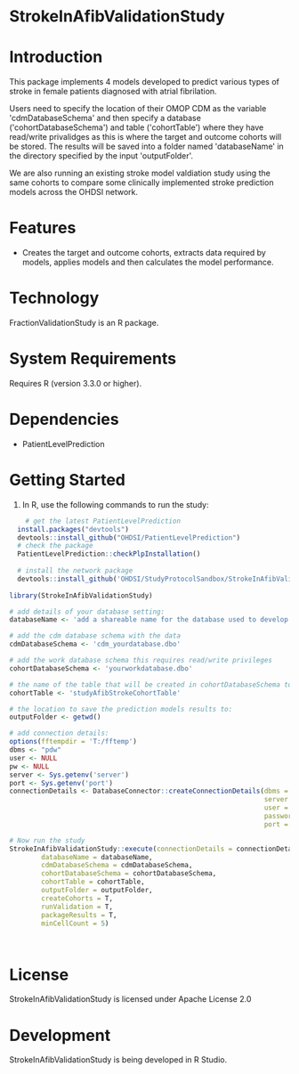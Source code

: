 StrokeInAfibValidationStudy
======================

  Introduction
============
  This package implements 4 models developed to predict various types of stroke in female patients diagnosed with atrial fibrilation.
  
  Users need to specify the location of their OMOP CDM as the variable 'cdmDatabaseSchema' and then specify a database ('cohortDatabaseSchema') and table ('cohortTable') where they have read/write privalidges as this is where the target and outcome cohorts will be stored.  The results will be saved into a folder named 'databaseName' in the directory specified by the input 'outputFolder'. 
  
  We are also running an existing stroke model valdiation study using the same cohorts to compare some clinically implemented stroke prediction  models across the OHDSI network.


Features
========
  - Creates the target and outcome cohorts, extracts data required by models, applies models and then calculates the model performance. 

Technology
==========
  FractionValidationStudy is an R package.

System Requirements
===================
  Requires R (version 3.3.0 or higher).

Dependencies
============
  * PatientLevelPrediction

Getting Started
===============
  1. In R, use the following commands to run the study:

```r
    # get the latest PatientLevelPrediction
  install.packages("devtools")
  devtools::install_github("OHDSI/PatientLevelPrediction")
  # check the package
  PatientLevelPrediction::checkPlpInstallation()
  
  # install the network package
  devtools::install_github('OHDSI/StudyProtocolSandbox/StrokeInAfibValidationStudy')
  
library(StrokeInAfibValidationStudy)

# add details of your database setting:
databaseName <- 'add a shareable name for the database used to develop the models'

# add the cdm database schema with the data
cdmDatabaseSchema <- 'cdm_yourdatabase.dbo'

# add the work database schema this requires read/write privileges 
cohortDatabaseSchema <- 'yourworkdatabase.dbo'

# the name of the table that will be created in cohortDatabaseSchema to hold the cohorts
cohortTable <- 'studyAfibStrokeCohortTable'

# the location to save the prediction models results to:
outputFolder <- getwd()

# add connection details:
options(fftempdir = 'T:/fftemp')
dbms <- "pdw"
user <- NULL
pw <- NULL
server <- Sys.getenv('server')
port <- Sys.getenv('port')
connectionDetails <- DatabaseConnector::createConnectionDetails(dbms = dbms,
                                                                server = server,
                                                                user = user,
                                                                password = pw,
                                                                port = port)

# Now run the study
StrokeInAfibValidationStudy::execute(connectionDetails = connectionDetails,
        databaseName = databaseName,
        cdmDatabaseSchema = cdmDatabaseSchema,
        cohortDatabaseSchema = cohortDatabaseSchema,
        cohortTable = cohortTable,
        outputFolder = outputFolder,
        createCohorts = T,
        runValidation = T,
        packageResults = T,
        minCellCount = 5)




```

License
=======
  StrokeInAfibValidationStudy is licensed under Apache License 2.0

Development
===========
  StrokeInAfibValidationStudy is being developed in R Studio.

